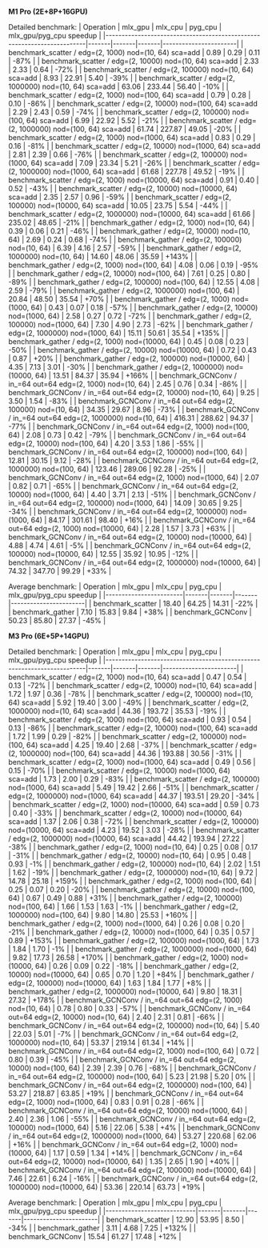 **M1 Pro (2E+8P+16GPU)**

Detailed benchmark:
| Operation                                                              | mlx_gpu | mlx_cpu | pyg_cpu | mlx_gpu/pyg_cpu speedup |
|------------------------------------------------------------------------|-------|-------|-------|-----------------------|
| benchmark_scatter / edg=(2, 1000) nod=(10, 64) sca=add             |   0.89 |   0.29 |   0.11 |    -87% |
| benchmark_scatter / edg=(2, 10000) nod=(10, 64) sca=add            |   2.33 |   2.33 |   0.64 |    -72% |
| benchmark_scatter / edg=(2, 100000) nod=(10, 64) sca=add           |   8.93 |  22.91 |   5.40 |    -39% |
| benchmark_scatter / edg=(2, 1000000) nod=(10, 64) sca=add          |  63.06 | 233.44 |  56.40 |    -10% |
| benchmark_scatter / edg=(2, 1000) nod=(100, 64) sca=add            |   0.79 |   0.28 |   0.10 |    -86% |
| benchmark_scatter / edg=(2, 10000) nod=(100, 64) sca=add           |   2.29 |   2.43 |   0.59 |    -74% |
| benchmark_scatter / edg=(2, 100000) nod=(100, 64) sca=add          |   6.99 |  22.92 |   5.52 |    -21% |
| benchmark_scatter / edg=(2, 1000000) nod=(100, 64) sca=add         |  61.74 | 227.87 |  49.05 |    -20% |
| benchmark_scatter / edg=(2, 1000) nod=(1000, 64) sca=add           |   0.83 |   0.29 |   0.16 |    -81% |
| benchmark_scatter / edg=(2, 10000) nod=(1000, 64) sca=add          |   2.81 |   2.39 |   0.66 |    -76% |
| benchmark_scatter / edg=(2, 100000) nod=(1000, 64) sca=add         |   7.09 |  23.34 |   5.21 |    -26% |
| benchmark_scatter / edg=(2, 1000000) nod=(1000, 64) sca=add        |  61.68 | 227.78 |  49.52 |    -19% |
| benchmark_scatter / edg=(2, 1000) nod=(10000, 64) sca=add          |   0.91 |   0.40 |   0.52 |    -43% |
| benchmark_scatter / edg=(2, 10000) nod=(10000, 64) sca=add         |   2.35 |   2.57 |   0.96 |    -59% |
| benchmark_scatter / edg=(2, 100000) nod=(10000, 64) sca=add        |  10.05 |  23.75 |   5.54 |    -44% |
| benchmark_scatter / edg=(2, 1000000) nod=(10000, 64) sca=add       |  61.66 | 235.02 |  48.65 |    -21% |
| benchmark_gather / edg=(2, 1000) nod=(10, 64)                      |   0.39 |   0.06 |   0.21 |    -46% |
| benchmark_gather / edg=(2, 10000) nod=(10, 64)                     |   2.69 |   0.24 |   0.68 |    -74% |
| benchmark_gather / edg=(2, 100000) nod=(10, 64)                    |   6.39 |   4.16 |   2.57 |    -59% |
| benchmark_gather / edg=(2, 1000000) nod=(10, 64)                   |  14.60 |  48.06 |  35.59 |   +143% |
| benchmark_gather / edg=(2, 1000) nod=(100, 64)                     |   4.08 |   0.06 |   0.19 |    -95% |
| benchmark_gather / edg=(2, 10000) nod=(100, 64)                    |   7.61 |   0.25 |   0.80 |    -89% |
| benchmark_gather / edg=(2, 100000) nod=(100, 64)                   |  12.55 |   4.08 |   2.59 |    -79% |
| benchmark_gather / edg=(2, 1000000) nod=(100, 64)                  |  20.84 |  48.50 |  35.54 |    +70% |
| benchmark_gather / edg=(2, 1000) nod=(1000, 64)                    |   0.43 |   0.07 |   0.18 |    -57% |
| benchmark_gather / edg=(2, 10000) nod=(1000, 64)                   |   2.58 |   0.27 |   0.72 |    -72% |
| benchmark_gather / edg=(2, 100000) nod=(1000, 64)                  |   7.30 |   4.90 |   2.73 |    -62% |
| benchmark_gather / edg=(2, 1000000) nod=(1000, 64)                 |  15.11 |  50.61 |  35.54 |   +135% |
| benchmark_gather / edg=(2, 1000) nod=(10000, 64)                   |   0.45 |   0.08 |   0.23 |    -50% |
| benchmark_gather / edg=(2, 10000) nod=(10000, 64)                  |   0.72 |   0.43 |   0.87 |    +20% |
| benchmark_gather / edg=(2, 100000) nod=(10000, 64)                 |   4.35 |   7.13 |   3.01 |    -30% |
| benchmark_gather / edg=(2, 1000000) nod=(10000, 64)                |  13.51 |  84.37 |  35.94 |   +166% |
| benchmark_GCNConv / in_=64 out=64 edg=(2, 1000) nod=(10, 64)       |   2.45 |   0.76 |   0.34 |    -86% |
| benchmark_GCNConv / in_=64 out=64 edg=(2, 10000) nod=(10, 64)      |   9.25 |   3.50 |   1.54 |    -83% |
| benchmark_GCNConv / in_=64 out=64 edg=(2, 100000) nod=(10, 64)     |  34.35 |  29.67 |   8.96 |    -73% |
| benchmark_GCNConv / in_=64 out=64 edg=(2, 1000000) nod=(10, 64)    | 416.31 | 288.62 |  94.37 |    -77% |
| benchmark_GCNConv / in_=64 out=64 edg=(2, 1000) nod=(100, 64)      |   2.08 |   0.73 |   0.42 |    -79% |
| benchmark_GCNConv / in_=64 out=64 edg=(2, 10000) nod=(100, 64)     |   4.20 |   3.53 |   1.86 |    -55% |
| benchmark_GCNConv / in_=64 out=64 edg=(2, 100000) nod=(100, 64)    |  12.81 |  30.15 |   9.12 |    -28% |
| benchmark_GCNConv / in_=64 out=64 edg=(2, 1000000) nod=(100, 64)   | 123.46 | 289.06 |  92.28 |    -25% |
| benchmark_GCNConv / in_=64 out=64 edg=(2, 1000) nod=(1000, 64)     |   2.07 |   0.82 |   0.71 |    -65% |
| benchmark_GCNConv / in_=64 out=64 edg=(2, 10000) nod=(1000, 64)    |   4.40 |   3.71 |   2.13 |    -51% |
| benchmark_GCNConv / in_=64 out=64 edg=(2, 100000) nod=(1000, 64)   |  14.09 |  30.65 |   9.25 |    -34% |
| benchmark_GCNConv / in_=64 out=64 edg=(2, 1000000) nod=(1000, 64)  |  84.17 | 301.61 |  98.40 |    +16% |
| benchmark_GCNConv / in_=64 out=64 edg=(2, 1000) nod=(10000, 64)    |   2.28 |   1.57 |   3.73 |    +63% |
| benchmark_GCNConv / in_=64 out=64 edg=(2, 10000) nod=(10000, 64)   |   4.88 |   4.74 |   4.61 |     -5% |
| benchmark_GCNConv / in_=64 out=64 edg=(2, 100000) nod=(10000, 64)  |  12.55 |  35.92 |  10.95 |    -12% |
| benchmark_GCNConv / in_=64 out=64 edg=(2, 1000000) nod=(10000, 64) |  74.32 | 347.70 |  99.29 |    +33% |

 Average benchmark:
| Operation              | mlx_gpu | mlx_cpu | pyg_cpu | mlx_gpu/pyg_cpu speedup |
|------------------------|-------|-------|-------|-----------------------|
| benchmark_scatter  |  18.40 |  64.25 |  14.31 |    -22% |
| benchmark_gather   |   7.10 |  15.83 |   9.84 |    +38% |
| benchmark_GCNConv  |  50.23 |  85.80 |  27.37 |    -45% |


**M3 Pro (6E+5P+14GPU)**

Detailed benchmark:
| Operation                                                              | mlx_gpu | mlx_cpu | pyg_cpu | mlx_gpu/pyg_cpu speedup |
|------------------------------------------------------------------------|-------|-------|-------|-----------------------|
| benchmark_scatter / edg=(2, 1000) nod=(10, 64) sca=add             |   0.47 |   0.54 |   0.13 |    -72% |
| benchmark_scatter / edg=(2, 10000) nod=(10, 64) sca=add            |   1.72 |   1.97 |   0.36 |    -78% |
| benchmark_scatter / edg=(2, 100000) nod=(10, 64) sca=add           |   5.92 |  19.40 |   3.00 |    -49% |
| benchmark_scatter / edg=(2, 1000000) nod=(10, 64) sca=add          |  44.36 | 193.72 |  35.53 |    -19% |
| benchmark_scatter / edg=(2, 1000) nod=(100, 64) sca=add            |   0.93 |   0.54 |   0.13 |    -86% |
| benchmark_scatter / edg=(2, 10000) nod=(100, 64) sca=add           |   1.72 |   1.99 |   0.29 |    -82% |
| benchmark_scatter / edg=(2, 100000) nod=(100, 64) sca=add          |   4.25 |  19.40 |   2.68 |    -37% |
| benchmark_scatter / edg=(2, 1000000) nod=(100, 64) sca=add         |  44.36 | 193.88 |  30.56 |    -31% |
| benchmark_scatter / edg=(2, 1000) nod=(1000, 64) sca=add           |   0.49 |   0.56 |   0.15 |    -70% |
| benchmark_scatter / edg=(2, 10000) nod=(1000, 64) sca=add          |   1.73 |   2.00 |   0.29 |    -83% |
| benchmark_scatter / edg=(2, 100000) nod=(1000, 64) sca=add         |   5.49 |  19.42 |   2.66 |    -51% |
| benchmark_scatter / edg=(2, 1000000) nod=(1000, 64) sca=add        |  44.37 | 193.51 |  29.20 |    -34% |
| benchmark_scatter / edg=(2, 1000) nod=(10000, 64) sca=add          |   0.59 |   0.73 |   0.40 |    -33% |
| benchmark_scatter / edg=(2, 10000) nod=(10000, 64) sca=add         |   1.37 |   2.06 |   0.38 |    -72% |
| benchmark_scatter / edg=(2, 100000) nod=(10000, 64) sca=add        |   4.23 |  19.52 |   3.03 |    -28% |
| benchmark_scatter / edg=(2, 1000000) nod=(10000, 64) sca=add       |  44.42 | 193.94 |  27.22 |    -38% |
| benchmark_gather / edg=(2, 1000) nod=(10, 64)                      |   0.25 |   0.08 |   0.17 |    -31% |
| benchmark_gather / edg=(2, 10000) nod=(10, 64)                     |   0.95 |   0.48 |   0.93 |     -1% |
| benchmark_gather / edg=(2, 100000) nod=(10, 64)                    |   2.02 |   1.51 |   1.62 |    -19% |
| benchmark_gather / edg=(2, 1000000) nod=(10, 64)                   |   9.72 |  14.78 |  25.18 |   +159% |
| benchmark_gather / edg=(2, 1000) nod=(100, 64)                     |   0.25 |   0.07 |   0.20 |    -20% |
| benchmark_gather / edg=(2, 10000) nod=(100, 64)                    |   0.67 |   0.49 |   0.88 |    +31% |
| benchmark_gather / edg=(2, 100000) nod=(100, 64)                   |   1.66 |   1.53 |   1.63 |     -1% |
| benchmark_gather / edg=(2, 1000000) nod=(100, 64)                  |   9.80 |  14.80 |  25.53 |   +160% |
| benchmark_gather / edg=(2, 1000) nod=(1000, 64)                    |   0.26 |   0.08 |   0.20 |    -21% |
| benchmark_gather / edg=(2, 10000) nod=(1000, 64)                   |   0.35 |   0.57 |   0.89 |   +153% |
| benchmark_gather / edg=(2, 100000) nod=(1000, 64)                  |   1.73 |   1.84 |   1.70 |     -1% |
| benchmark_gather / edg=(2, 1000000) nod=(1000, 64)                 |   9.82 |  17.73 |  26.58 |   +170% |
| benchmark_gather / edg=(2, 1000) nod=(10000, 64)                   |   0.26 |   0.09 |   0.22 |    -18% |
| benchmark_gather / edg=(2, 10000) nod=(10000, 64)                  |   0.65 |   0.70 |   1.20 |    +84% |
| benchmark_gather / edg=(2, 100000) nod=(10000, 64)                 |   1.63 |   1.84 |   1.77 |     +8% |
| benchmark_gather / edg=(2, 1000000) nod=(10000, 64)                |   9.80 |  18.31 |  27.32 |   +178% |
| benchmark_GCNConv / in_=64 out=64 edg=(2, 1000) nod=(10, 64)       |   0.78 |   0.80 |   0.33 |    -57% |
| benchmark_GCNConv / in_=64 out=64 edg=(2, 10000) nod=(10, 64)      |   2.40 |   2.31 |   0.81 |    -66% |
| benchmark_GCNConv / in_=64 out=64 edg=(2, 100000) nod=(10, 64)     |   5.40 |  22.03 |   5.01 |     -7% |
| benchmark_GCNConv / in_=64 out=64 edg=(2, 1000000) nod=(10, 64)    |  53.37 | 219.14 |  61.34 |    +14% |
| benchmark_GCNConv / in_=64 out=64 edg=(2, 1000) nod=(100, 64)      |   0.72 |   0.80 |   0.39 |    -45% |
| benchmark_GCNConv / in_=64 out=64 edg=(2, 10000) nod=(100, 64)     |   2.39 |   2.39 |   0.76 |    -68% |
| benchmark_GCNConv / in_=64 out=64 edg=(2, 100000) nod=(100, 64)    |   5.23 |  21.98 |   5.20 |      0% |
| benchmark_GCNConv / in_=64 out=64 edg=(2, 1000000) nod=(100, 64)   |  53.27 | 218.87 |  63.85 |    +19% |
| benchmark_GCNConv / in_=64 out=64 edg=(2, 1000) nod=(1000, 64)     |   0.83 |   0.91 |   0.28 |    -66% |
| benchmark_GCNConv / in_=64 out=64 edg=(2, 10000) nod=(1000, 64)    |   2.40 |   2.36 |   1.06 |    -55% |
| benchmark_GCNConv / in_=64 out=64 edg=(2, 100000) nod=(1000, 64)   |   5.16 |  22.06 |   5.38 |     +4% |
| benchmark_GCNConv / in_=64 out=64 edg=(2, 1000000) nod=(1000, 64)  |  53.27 | 220.68 |  62.06 |    +16% |
| benchmark_GCNConv / in_=64 out=64 edg=(2, 1000) nod=(10000, 64)    |   1.17 |   0.59 |   1.34 |    +14% |
| benchmark_GCNConv / in_=64 out=64 edg=(2, 10000) nod=(10000, 64)   |   1.35 |   2.65 |   1.90 |    +40% |
| benchmark_GCNConv / in_=64 out=64 edg=(2, 100000) nod=(10000, 64)  |   7.46 |  22.61 |   6.24 |    -16% |
| benchmark_GCNConv / in_=64 out=64 edg=(2, 1000000) nod=(10000, 64) |  53.36 | 220.14 |  63.73 |    +19% |

 Average benchmark:
| Operation                  | mlx_gpu | mlx_cpu | pyg_cpu | mlx_gpu/pyg_cpu speedup |
|----------------------------|-------|-------|-------|-----------------------|
| benchmark_scatter      |  12.90 |  53.95 |   8.50 |    -34% |
| benchmark_gather       |   3.11 |   4.68 |   7.25 |   +132% |
| benchmark_GCNConv      |  15.54 |  61.27 |  17.48 |    +12% |
